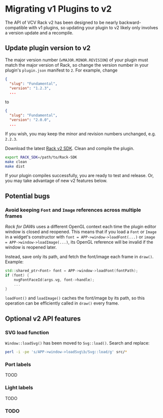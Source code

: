 # Migrating v1 Plugins to v2

The API of VCV Rack v2 has been designed to be nearly backward-compatible with v1 plugins, so updating your plugin to v2 likely only involves a version update and a recompile.

## Update plugin version to v2

The major version number (`vMAJOR.MINOR.REVISION`) of your plugin must match the major version of Rack, so change the version number in your plugin's `plugin.json` manifest to `2`.
For example, change
```json
{
  "slug": "Fundamental",
  "version": "1.2.3",
  ...
```
to
```json
{
  "slug": "Fundamental",
  "version": "2.0.0",
  ...
```
If you wish, you may keep the minor and revision numbers unchanged, e.g. `2.2.3`.

Download the latest [Rack v2 SDK](https://vcvrack.com/downloads/).
Clean and compile the plugin.
```bash
export RACK_SDK=/path/to/Rack-SDK
make clean
make dist
```
If your plugin compiles successfully, you are ready to test and release.
Or, you may take advantage of new v2 features below.


## Potential bugs

### Avoid keeping `Font` and `Image` references across multiple frames

*Rack for DAWs* uses a different OpenGL context each time the plugin editor window is closed and reopened.
This means that if you load a `Font` or `Image` in a widget's constructor with `font = APP->window->loadFont(...)` or `image = APP->window->loadImage(...)`, its OpenGL reference will be invalid if the window is reopened later.

Instead, save only its path, and fetch the font/image each frame in `draw()`. Example:
```cpp
std::shared_ptr<Font> font = APP->window->loadFont(fontPath);
if (font) {
	nvgFontFaceId(args.vg, font->handle);
	...
}
```
`loadFont()` and `loadImage()` caches the font/image by its path, so this operation can be efficiently called in `draw()` every frame.

## Optional v2 API features

### SVG load function
`Window::loadSvg()` has been moved to `Svg::load()`. Search and replace:
```bash
perl -i -pe 's/APP->window->loadSvg\b/Svg::load/g' src/*
```

### Port labels

TOOD

### Light labels

TODO

### TODO

